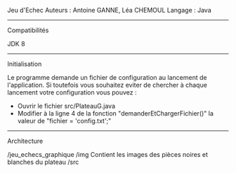 Jeu d'Echec
Auteurs : Antoine GANNE, Léa CHEMOUL
Langage : Java


-----------------------------------------
Compatibilités 

JDK 8

-----------------------------------------
Initialisation

Le programme demande un fichier de configuration au lancement de l'application. 
Si toutefois vous souhaitez eviter de chercher à chaque lancement votre configuration vous pouvez :
- Ouvrir le fichier src/PlateauG.java
- Modifier à la ligne 4 de la fonction "demanderEtChargerFichier()" la valeur de "fichier = 'config.txt';"

-----------------------------------------
Architecture

/jeu_echecs_graphique 	/img Contient les images des pièces noires et blanches du plateau
						/src 
						